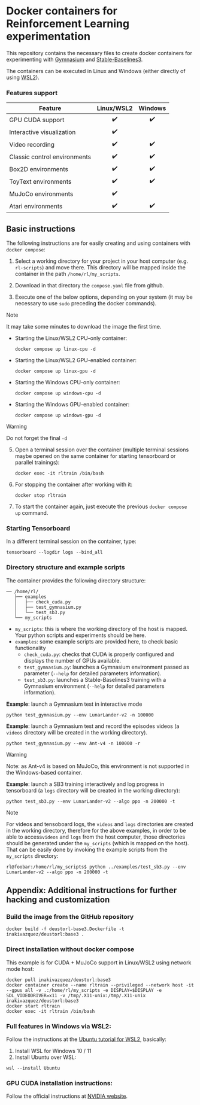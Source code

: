 # Docker containers for Reinforcement Learning experimentation
This repository contains the necessary files to create docker containers for experimenting with [Gymnasium](https://gymnasium.farama.org/) and [Stable-Baselines3](https://stable-baselines3.readthedocs.io/).

The containers can be executed in Linux and Windows (either directly of using [WSL2](https://learn.microsoft.com/en-us/windows/wsl/about#what-is-wsl-2)). 

### Features support

| Feature  | Linux/WSL2 | Windows |
| ------------- | :-------------: | :-------------: |
| GPU CUDA support | :heavy_check_mark: | :heavy_check_mark: |
| Interactive visualization | :heavy_check_mark: 
| Video recording | :heavy_check_mark: | :heavy_check_mark: | 
| Classic control environments | :heavy_check_mark: | :heavy_check_mark: | 
| Box2D environments | :heavy_check_mark: | :heavy_check_mark: | 
| ToyText environments | :heavy_check_mark: | :heavy_check_mark:| 
| MuJoCo environments | :heavy_check_mark:
| Atari environments | :heavy_check_mark: | :heavy_check_mark: | 


## Basic instructions
The following instructions are for easily creating and using containers with `docker compose`:
1. Select a working directory for your project in your host computer (e.g. `rl-scripts`) and move there. This directory will be mapped inside the container in the path `/home/rl/my_scripts`.
2. Download in that directory the `compose.yaml` file from github.

3. Execute one of the below options, depending on your system (it may be necessary to use `sudo` preceding the docker commands).  
> [!NOTE]
> It may take some minutes to download the image the first time.

   * Starting the Linux/WSL2 CPU-only container:
     ```
     docker compose up linux-cpu -d
     ```

   * Starting the Linux/WSL2 GPU-enabled container:
     ```
     docker compose up linux-gpu -d
     ```

   * Starting the Windows CPU-only container:
     ```
     docker compose up windows-cpu -d
     ```

   * Starting the Windows GPU-enabled container:
     ```
     docker compose up windows-gpu -d
     ```
> [!WARNING]
> Do not forget the final `-d`

5. Open a terminal session over the container (multiple terminal sessions maybe opened on the same container for starting tensorboard or parallel trainings):
   ```
   docker exec -it rltrain /bin/bash
   ```

7. For stopping the container after working with it:
   ```
   docker stop rltrain
   ```

9. To start the container again, just execute the previous `docker compose up` command.


### Starting Tensorboard
In a different terminal session on the container, type:
```
tensorboard --logdir logs --bind_all
```

### Directory structure and example scripts
The container provides the following directory structure:

```
── /home/rl/
   ├── examples
   │   ├── check_cuda.py
   │   ├── test_gymnasium.py
   │   └── test_sb3.py
   └── my_scripts
```

* `my_scripts`: this is where the working directory of the host is mapped. Your python scripts and experiments should be here.
* `examples`: some example scripts are provided here, to check basic functionality
   * `check_cuda.py`: checks that CUDA is properly configured and displays the number of GPUs available.
   * `test_gymnasium.py`: launches a Gymnasium environment passed as parameter (`--help` for detailed parameters information).
   * `test_sb3.py`: launches a Stable-Baselines3 training with a Gymnasium environment (`--help` for detailed parameters information).

**Example**: launch a Gymnasium test in interactive mode
```
python test_gymnasium.py --env LunarLander-v2 -n 100000
```
**Example**: launch a Gymnasium test and record the episodes videos (a `videos` directory will be created in the working directory).
```
python test_gymnasium.py --env Ant-v4 -n 100000 -r
```
>[!WARNING]
>Note: as Ant-v4 is based on MuJoCo, this environment is not supported in the Windows-based container.

**Example**: launch a SB3 training interactively and log progress in tensorboard (a `logs` directory will be created in the working directory):
```
python test_sb3.py --env LunarLander-v2 --algo ppo -n 200000 -t
```

> [!NOTE]
> For videos and tensoboard logs, the `videos` and `logs` directories are created in the working directory, therefore for the above examples, in order to be able to access`videos` and `logs` from the host computer, those directories should be generated under the `my_scripts` (which is mapped on the host). That can be easily done by invoking the example scripts from the `my_scripts` directory:
```console
rl@foobar:/home/rl/my_scripts$ python ../examples/test_sb3.py --env LunarLander-v2 --algo ppo -n 200000 -t
```

## Appendix: Additional instructions for further hacking and customization

### Build the image from the GitHub repository
```
docker build -f deustorl-base3.Dockerfile -t inakivazquez/deustorl:base3 .
```

### Direct installation without docker compose
This example is for CUDA + MuJoCo support in Linux/WSL2 using network mode host:
```
docker pull inakivazquez/deustorl:base3
docker container create --name rltrain --privileged --network host -it --gpus all -v .:/home/rl/my_scripts -e DISPLAY=$DISPLAY -e SDL_VIDEODRIVER=x11 -v /tmp/.X11-unix:/tmp/.X11-unix inakivazquez/deustorl:base3
docker start rltrain
docker exec -it rltrain /bin/bash
```
### Full features in Windows via WSL2:
Follow the instructions at the [Ubuntu tutorial for WSL2](https://ubuntu.com/tutorials/install-ubuntu-on-wsl2-on-windows-11-with-gui-support#1-overview), basically: 
1. Install WSL for Windows 10 / 11
1. Install Ubuntu over WSL:
```
wsl --install Ubuntu
```

### GPU CUDA installation instructions:
Follow the official instructions at [NVIDIA website](https://developer.nvidia.com/cuda-12-1-0-download-archive).
